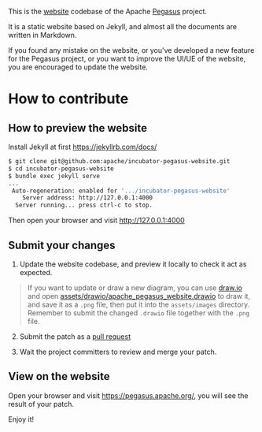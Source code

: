 
This is the [website](https://pegasus.apache.org/) codebase of the Apache [Pegasus](https://github.com/apache/incubator-pegasus) project.

It is a static website based on Jekyll, and almost all the documents are written in Markdown.

If you found any mistake on the website, or you've developed a new feature for the Pegasus project, or you want to improve the UI/UE of the website, you are encouraged to update the website.

# How to contribute

## How to preview the website

Install Jekyll at first https://jekyllrb.com/docs/

```bash
$ git clone git@github.com:apache/incubator-pegasus-website.git
$ cd incubator-pegasus-website
$ bundle exec jekyll serve
...
 Auto-regeneration: enabled for '.../incubator-pegasus-website'
    Server address: http://127.0.0.1:4000
  Server running... press ctrl-c to stop.
```

Then open your browser and visit http://127.0.0.1:4000

## Submit your changes

1. Update the website codebase, and preview it locally to check it act as expected.

> If you want to update or draw a new diagram, you can use [draw.io](https://app.diagrams.net/) and open [assets/drawio/apache_pegasus_website.drawio](./assets/drawio/apache_pegasus_website.drawio) to draw it, and save it as a `.png` file, then put it into the `assets/images` directory.
> Remember to submit the changed `.drawio` file together with the `.png` file.

2. Submit the patch as a [pull request](https://docs.github.com/en/pull-requests/collaborating-with-pull-requests/proposing-changes-to-your-work-with-pull-requests/about-pull-requests)

3. Wait the project committers to review and merge your patch.

## View on the website

Open your browser and visit https://pegasus.apache.org/, you will see the result of your patch.

Enjoy it!